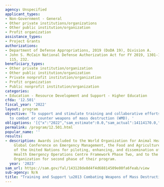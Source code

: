 ```yaml
---
agency: Unspecified
applicant_types:
- Non-Government - General
- Other private institutions/organizations
- Other public institution/organization
- Profit organization
assistance_types:
- Project Grants
authorizations:
- Department of Defense Appropriations, 2019 (DoDA 19), Division A.
- John S. McCain National Defense Authorization Act for FY 2019, 1301-1302. Pub. L.
  115, 232.
beneficiary_types:
- Other private institution/organization
- Other public institution/organization
- Private nonprofit institution/organization
- Profit organization
- Public nonprofit institution/organization
categories:
- Education - Resource Development and Support - Higher Education
cfda: '12.501'
fiscal_year: '2022'
layout: program
objective: 'To support and stimulate training and collaborative efforts for solutions
  to combat or counter weapons of mass destruction (WMD). '
obligations: '[{"x":"2022","sam_estimate":0.0,"sam_actual":14114170.0,"usa_spending_actual":16336479.32},{"x":"2023","sam_estimate":50029853.0,"sam_actual":0.0,"usa_spending_actual":37405367.49},{"x":"2024","sam_estimate":29261494.0,"sam_actual":0.0,"usa_spending_actual":0.0}]'
permalink: /program/12.501.html
popular_name: ''
results:
- description: Awards included to the World Organization for Animal Health for First
    Global Conference on Emergency Management, the Food and Agriculture Organization
    of the United Nations for piloting, enhancing, and dissemination of an Animal
    Health Emergency Operations Centre Framework Phase Two, and to the World Health
    Organization for second phase of their program.
  year: '2023'
sam_url: https://sam.gov/fal/143128de8d4f4d68814509e00fa6feab/view
sub-agency: N/A
title: "Training and Support \u2013 Combating Weapons of Mass Destruction"
---
```

